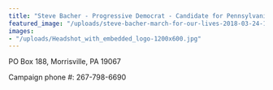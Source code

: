 ```yaml
---
title: "Steve Bacher - Progressive Democrat - Candidate for Pennsylvania's 1st Congressional District"
featured_image: "/uploads/steve-bacher-march-for-our-lives-2018-03-24-16x9v2.jpg"
images:
- "/uploads/Headshot_with_embedded_logo-1200x600.jpg"
---
```


PO Box 188, Morrisville, PA 19067

Campaign phone #: 267-798-6690
